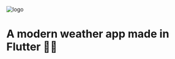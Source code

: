 ![logo](https://github.com/user-attachments/assets/c1ce4665-43f9-4a7e-bb2f-f5d768b17f74)
# A modern weather app made in Flutter 💙🌅
